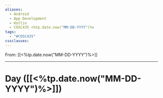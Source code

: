 ```yaml
---
aliases:
  - Android
  - App Development
  - Kotlin
  - COSC435 <%tp.date.now("MM-DD-YYYY")%>
tags:
  - "#COSC435"
cssclasses:
---
```

From: [[<%tp.date.now("MM-DD-YYYY")%>]]

-------
# Day  ([[<%tp.date.now("MM-DD-YYYY")%>]])
